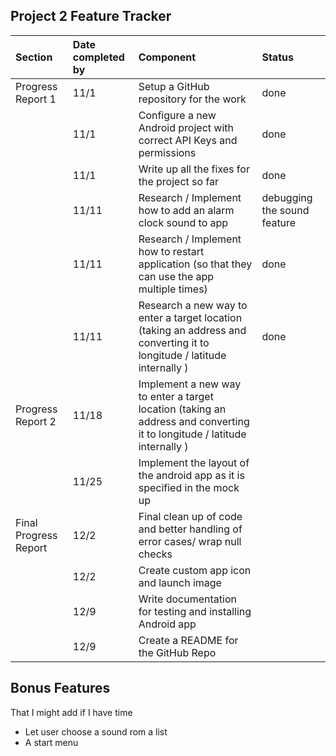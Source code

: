 ## Project 2 Feature Tracker

| Section| Date completed by | Component | Status |
|:-------|:------------------|:----------|:-------|
| Progress Report 1 | 11/1 | Setup a GitHub repository for the work | done |
|| 11/1 | Configure a new Android project with correct API Keys and permissions | done | 
|| 11/1 | Write up all the fixes for the project so far| done | 
|| 11/11 | Research / Implement how to add an alarm clock sound to app | debugging the sound feature | 
|| 11/11 | Research / Implement how to restart application (so that they can use the app multiple times)  | done | 
|| 11/11 |Research a new way to enter a target location (taking an address and converting it to longitude / latitude internally ) | done |
| Progress Report 2| 11/18 | Implement a new way to enter a target location (taking an address and converting it to longitude / latitude internally ) | | 
|| 11/25 | Implement the layout of the android app as it is specified in the mock up ||
|Final Progress Report | 12/2 | Final clean up of code and better handling of error cases/ wrap null checks ||
|| 12/2 | Create custom app icon and launch image ||
|| 12/9 | Write documentation for testing and installing Android app ||
|| 12/9 | Create a README for the GitHub Repo ||


## Bonus Features
That I might add if I have time 
* Let user choose a sound rom a list
* A start menu
